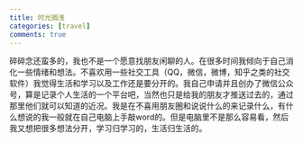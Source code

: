```yaml
---
title: 时光搁浅
categories: [travel]
comments: true
---
```

碎碎念还蛮多的，我也不是一个愿意找朋友闲聊的人。在很多时间我倾向于自己消化一些情绪和想法。不喜欢用一些社交工具（QQ，微信，微博，知乎之类的社交软件）我觉得生活和学习以及工作还是要分开的。我自己申请并且创办了微信公众号，算是记录个人生活的一个平台吧，当然也只是给我的朋友才推送过去的，通过那里他们就可以知道的近况。我是在不喜用朋友圈和说说什么的来记录什么，有什么想说的我一般就在自己电脑上手敲word的。但是电脑里不是那么容易看，然后我又想把很多想法分开，学习归学习的，生活归生活的。
